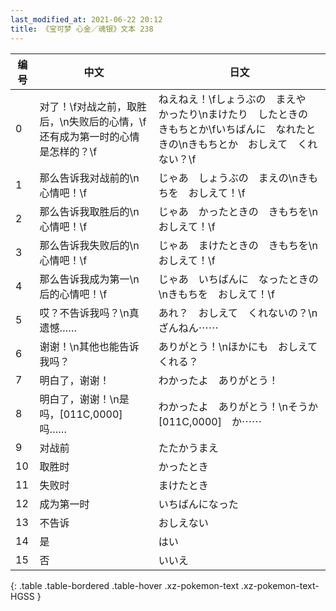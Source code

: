 ```yaml
---
last_modified_at: 2021-06-22 20:12
title: 《宝可梦 心金／魂银》文本 238
---
```

| 编号 | 中文 | 日文 |
| ---- | ---- | ---- |
| 0 | 对了！\f对战之前，取胜后，\n失败后的心情，\f还有成为第一时的心情是怎样的？\f | ねえねえ！\fしょうぶの　まえや　かったり\nまけたり　したときの　きもちとか\fいちばんに　なれたときの\nきもちとか　おしえて　くれない？\f |
| 1 | 那么告诉我对战前的\n心情吧！\f | じゃあ　しょうぶの　まえの\nきもちを　おしえて！\f |
| 2 | 那么告诉我取胜后的\n心情吧！\f | じゃあ　かったときの　きもちを\nおしえて！\f |
| 3 | 那么告诉我失败后的\n心情吧！\f | じゃあ　まけたときの　きもちを\nおしえて！\f |
| 4 | 那么告诉我成为第一\n后的心情吧！\f | じゃあ　いちばんに　なったときの\nきもちを　おしえて！\f |
| 5 | 哎？不告诉我吗？\n真遗憾…… | あれ？　おしえて　くれないの？\nざんねん⋯⋯ |
| 6 | 谢谢！\n其他也能告诉我吗？ | ありがとう！\nほかにも　おしえてくれる？ |
| 7 | 明白了，谢谢！ | わかったよ　ありがとう！ |
| 8 | 明白了，谢谢！\n是吗，[011C,0000]吗…… | わかったよ　ありがとう！\nそうか　[011C,0000]　か⋯⋯ |
| 9 | 对战前 | たたかうまえ |
| 10 | 取胜时 | かったとき |
| 11 | 失败时 | まけたとき |
| 12 | 成为第一时 | いちばんになった |
| 13 | 不告诉 | おしえない |
| 14 | 是 | はい |
| 15 | 否 | いいえ |
{: .table .table-bordered .table-hover .xz-pokemon-text .xz-pokemon-text-HGSS }